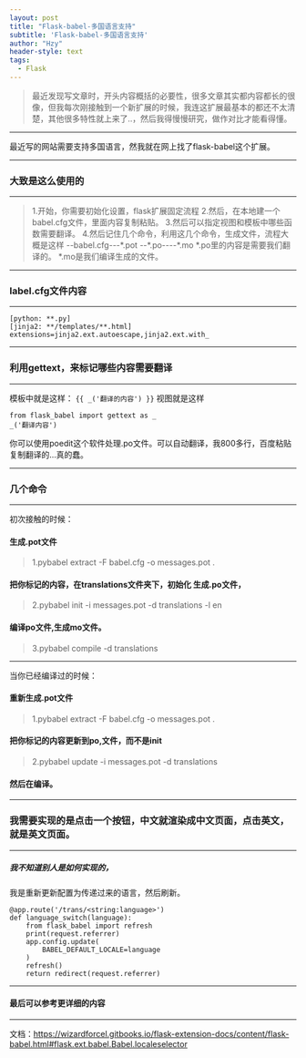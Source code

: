 ```yaml
---
layout: post
title: "Flask-babel-多国语言支持"
subtitle: 'Flask-babel-多国语言支持'
author: "Hzy"
header-style: text
tags:
  - Flask
---
```


>最近发现写文章时，开头内容概括的必要性，很多文章其实都内容都长的很像，但我每次刚接触到一个新扩展的时候，我连这扩展最基本的都还不太清楚，其他很多特性就上来了..，然后我得慢慢研究，做作对比才能看得懂。
>
-----

最近写的网站需要支持多国语言，然我就在网上找了flask-babel这个扩展。

-----
### 大致是这么使用的
------
> 1.开始，你需要初始化设置，flask扩展固定流程
> 2.然后，在本地建一个babel.cfg文件，里面内容复制粘贴。
>  3.然后可以指定视图和模板中哪些函数需要翻译。
> 4.然后记住几个命令，利用这几个命令，生成文件，流程大概是这样 --babel.cfg---\*.pot --\*.po----\*.mo
>\*.po里的内容是需要我们翻译的。
>\*.mo是我们编译生成的文件。


-----
### label.cfg文件内容
----
```
[python: **.py]
[jinja2: **/templates/**.html]
extensions=jinja2.ext.autoescape,jinja2.ext.with_
```
----
### 利用gettext，来标记哪些内容需要翻译
----
模板中就是这样：
`{{ _('翻译的内容') }}`
视图就是这样
```
from flask_babel import gettext as _
_('翻译内容')
```
你可以使用poedit这个软件处理.po文件。可以自动翻译，我800多行，百度粘贴复制翻译的...真的蠢。

-----
### 几个命令
-----
初次接触的时候：
#### 生成.pot文件
>1.pybabel extract -F babel.cfg -o messages.pot .
#### 把你标记的内容，在translations文件夹下，初始化 生成.po文件，
>2.pybabel init -i messages.pot -d translations -l en
#### 编译po文件,生成mo文件。
>3.pybabel compile -d translations

--------
当你已经编译过的时候：
#### 重新生成.pot文件
>1.pybabel extract -F babel.cfg -o messages.pot .
#### 把你标记的内容更新到po,文件，而不是init
>2.pybabel update -i  messages.pot -d translations
#### 然后在编译。


-----
### 我需要实现的是点击一个按钮，中文就渲染成中文页面，点击英文，就是英文页面。
-----
##### 我不知道别人是如何实现的，
我是重新更新配置为传递过来的语言，然后刷新。
```
@app.route('/trans/<string:language>')
def language_switch(language):
    from flask_babel import refresh
    print(request.referrer)
    app.config.update(
        BABEL_DEFAULT_LOCALE=language
    )
    refresh()
    return redirect(request.referrer)
```

---
#### 最后可以参考更详细的内容
----
文档：https://wizardforcel.gitbooks.io/flask-extension-docs/content/flask-babel.html#flask.ext.babel.Babel.localeselector